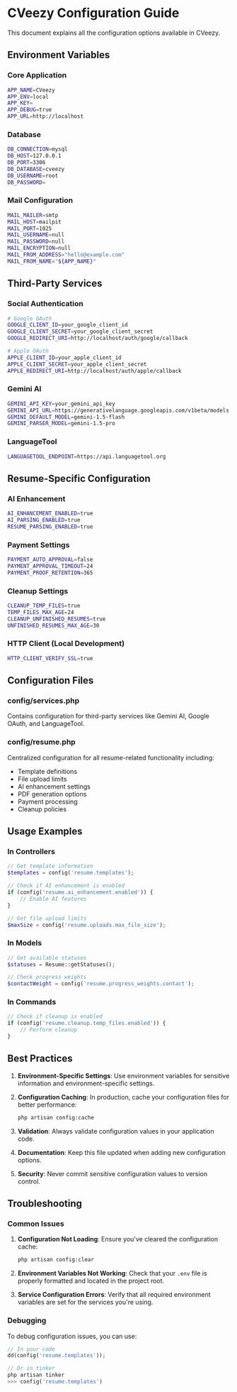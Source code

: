 # CVeezy Configuration Guide

This document explains all the configuration options available in CVeezy.

## Environment Variables

### Core Application

```bash
APP_NAME=CVeezy
APP_ENV=local
APP_KEY=
APP_DEBUG=true
APP_URL=http://localhost
```

### Database

```bash
DB_CONNECTION=mysql
DB_HOST=127.0.0.1
DB_PORT=3306
DB_DATABASE=cveezy
DB_USERNAME=root
DB_PASSWORD=
```

### Mail Configuration

```bash
MAIL_MAILER=smtp
MAIL_HOST=mailpit
MAIL_PORT=1025
MAIL_USERNAME=null
MAIL_PASSWORD=null
MAIL_ENCRYPTION=null
MAIL_FROM_ADDRESS="hello@example.com"
MAIL_FROM_NAME="${APP_NAME}"
```

## Third-Party Services

### Social Authentication

```bash
# Google OAuth
GOOGLE_CLIENT_ID=your_google_client_id
GOOGLE_CLIENT_SECRET=your_google_client_secret
GOOGLE_REDIRECT_URI=http://localhost/auth/google/callback

# Apple OAuth
APPLE_CLIENT_ID=your_apple_client_id
APPLE_CLIENT_SECRET=your_apple_client_secret
APPLE_REDIRECT_URI=http://localhost/auth/apple/callback
```

### Gemini AI

```bash
GEMINI_API_KEY=your_gemini_api_key
GEMINI_API_URL=https://generativelanguage.googleapis.com/v1beta/models
GEMINI_DEFAULT_MODEL=gemini-1.5-flash
GEMINI_PARSER_MODEL=gemini-1.5-pro
```

### LanguageTool

```bash
LANGUAGETOOL_ENDPOINT=https://api.languagetool.org
```

## Resume-Specific Configuration

### AI Enhancement

```bash
AI_ENHANCEMENT_ENABLED=true
AI_PARSING_ENABLED=true
RESUME_PARSING_ENABLED=true
```

### Payment Settings

```bash
PAYMENT_AUTO_APPROVAL=false
PAYMENT_APPROVAL_TIMEOUT=24
PAYMENT_PROOF_RETENTION=365
```

### Cleanup Settings

```bash
CLEANUP_TEMP_FILES=true
TEMP_FILES_MAX_AGE=24
CLEANUP_UNFINISHED_RESUMES=true
UNFINISHED_RESUMES_MAX_AGE=30
```

### HTTP Client (Local Development)

```bash
HTTP_CLIENT_VERIFY_SSL=true
```

## Configuration Files

### config/services.php

Contains configuration for third-party services like Gemini AI, Google OAuth, and LanguageTool.

### config/resume.php

Centralized configuration for all resume-related functionality including:

-   Template definitions
-   File upload limits
-   AI enhancement settings
-   PDF generation options
-   Payment processing
-   Cleanup policies

## Usage Examples

### In Controllers

```php
// Get template information
$templates = config('resume.templates');

// Check if AI enhancement is enabled
if (config('resume.ai_enhancement.enabled')) {
    // Enable AI features
}

// Get file upload limits
$maxSize = config('resume.uploads.max_file_size');
```

### In Models

```php
// Get available statuses
$statuses = Resume::getStatuses();

// Check progress weights
$contactWeight = config('resume.progress_weights.contact');
```

### In Commands

```php
// Check if cleanup is enabled
if (config('resume.cleanup.temp_files.enabled')) {
    // Perform cleanup
}
```

## Best Practices

1. **Environment-Specific Settings**: Use environment variables for sensitive information and environment-specific settings.

2. **Configuration Caching**: In production, cache your configuration files for better performance:

    ```bash
    php artisan config:cache
    ```

3. **Validation**: Always validate configuration values in your application code.

4. **Documentation**: Keep this file updated when adding new configuration options.

5. **Security**: Never commit sensitive configuration values to version control.

## Troubleshooting

### Common Issues

1. **Configuration Not Loading**: Ensure you've cleared the configuration cache:

    ```bash
    php artisan config:clear
    ```

2. **Environment Variables Not Working**: Check that your `.env` file is properly formatted and located in the project root.

3. **Service Configuration Errors**: Verify that all required environment variables are set for the services you're using.

### Debugging

To debug configuration issues, you can use:

```php
// In your code
dd(config('resume.templates'));

// Or in tinker
php artisan tinker
>>> config('resume.templates')
```
